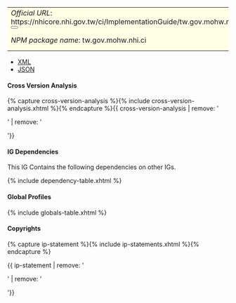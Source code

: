 <table class="grid rwd-table" style="background-color:#ffffe6;width: 100%;">
    <tbody>
    <tr>
      <td colspan="4"><i>Official URL</i>: <span class="copy-text">https://nhicore.nhi.gov.tw/ci/ImplementationGuide/tw.gov.mohw.nhi.ci<button title="" class="btn-copy" data-clipboard-text="https://nhicore.nhi.gov.tw/ci/ImplementationGuide/tw.gov.mohw.nhi.ci" data-original-title="複製URL"></button></span></td>
      <td><i>Version</i>:<span class="copy-text">1.0.0<button title="" class="btn-copy" data-clipboard-text="https://nhicore.nhi.gov.tw/ci/ImplementationGuide/tw.gov.mohw.nhi.ci|1.0.0" data-original-title="複製含版本資訊的URL"></button></span></td>
    </tr>
    <tr>
      <td colspan="4"><i>NPM package name</i>: tw.gov.mohw.nhi.ci</td>
      <td><i>Computable Name</i>: <span style="font-family: monospace;">TWCI</span></td>
    </tr>
  </tbody>
</table>

- [XML](ImplementationGuide-tw.gov.mohw.nhi.ci.xml)
- [JSON](ImplementationGuide-tw.gov.mohw.nhi.ci.json)

#### Cross Version Analysis

{% capture cross-version-analysis %}{% include cross-version-analysis.xhtml %}{% endcapture %}{{ cross-version-analysis | remove: '<p>' | remove: '</p>'}}

#### IG Dependencies

This IG Contains the following dependencies on other IGs.

{% include dependency-table.xhtml %}

#### Global Profiles

{% include globals-table.xhtml %}

#### Copyrights

{% capture ip-statement %}{% include ip-statements.xhtml %}{% endcapture %}

{{ ip-statement | remove: '<p>' | remove: '</p>'}}
